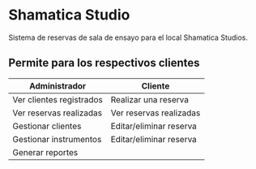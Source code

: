 # Shamatica Studio
Sistema de reservas de sala de ensayo para el local Shamatica Studios.

## Permite para los respectivos clientes
Administrador  | Cliente
------------- | -------------
Ver clientes registrados  | Realizar una reserva
Ver reservas realizadas  | Ver reservas realizadas
Gestionar clientes  | Editar/eliminar reserva
Gestionar instrumentos  | Editar/eliminar reserva
Generar reportes  | 



